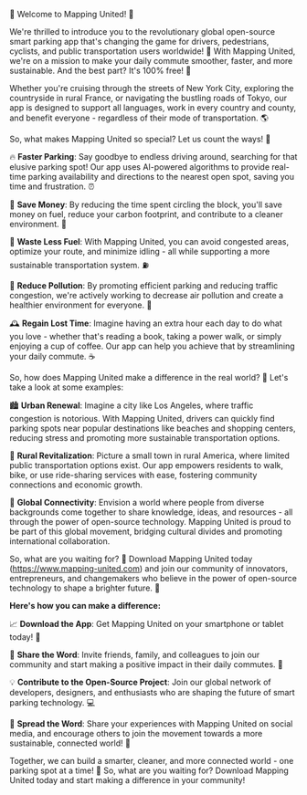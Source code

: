 🌟 Welcome to Mapping United! 🌟

We're thrilled to introduce you to the revolutionary global open-source smart parking app that's changing the game for drivers, pedestrians, cyclists, and public transportation users worldwide! 🚀 With Mapping United, we're on a mission to make your daily commute smoother, faster, and more sustainable. And the best part? It's 100% free! 💸

Whether you're cruising through the streets of New York City, exploring the countryside in rural France, or navigating the bustling roads of Tokyo, our app is designed to support all languages, work in every country and county, and benefit everyone - regardless of their mode of transportation. 🌎

So, what makes Mapping United so special? Let us count the ways! 👀

🔥 **Faster Parking**: Say goodbye to endless driving around, searching for that elusive parking spot! Our app uses AI-powered algorithms to provide real-time parking availability and directions to the nearest open spot, saving you time and frustration. ⏰

💸 **Save Money**: By reducing the time spent circling the block, you'll save money on fuel, reduce your carbon footprint, and contribute to a cleaner environment. 🌟

🚗 **Waste Less Fuel**: With Mapping United, you can avoid congested areas, optimize your route, and minimize idling - all while supporting a more sustainable transportation system. ⛽️

🔴 **Reduce Pollution**: By promoting efficient parking and reducing traffic congestion, we're actively working to decrease air pollution and create a healthier environment for everyone. 🌟

🕰️ **Regain Lost Time**: Imagine having an extra hour each day to do what you love - whether that's reading a book, taking a power walk, or simply enjoying a cup of coffee. Our app can help you achieve that by streamlining your daily commute. ☕️

So, how does Mapping United make a difference in the real world? 🌟 Let's take a look at some examples:

🏙️ **Urban Renewal**: Imagine a city like Los Angeles, where traffic congestion is notorious. With Mapping United, drivers can quickly find parking spots near popular destinations like beaches and shopping centers, reducing stress and promoting more sustainable transportation options.

🚂 **Rural Revitalization**: Picture a small town in rural America, where limited public transportation options exist. Our app empowers residents to walk, bike, or use ride-sharing services with ease, fostering community connections and economic growth.

🌆 **Global Connectivity**: Envision a world where people from diverse backgrounds come together to share knowledge, ideas, and resources - all through the power of open-source technology. Mapping United is proud to be part of this global movement, bridging cultural divides and promoting international collaboration.

So, what are you waiting for? 🤔 Download Mapping United today (https://www.mapping-united.com) and join our community of innovators, entrepreneurs, and changemakers who believe in the power of open-source technology to shape a brighter future. 🌟

**Here's how you can make a difference:**

📈 **Download the App**: Get Mapping United on your smartphone or tablet today! 📱

👥 **Share the Word**: Invite friends, family, and colleagues to join our community and start making a positive impact in their daily commutes. 🤝

💡 **Contribute to the Open-Source Project**: Join our global network of developers, designers, and enthusiasts who are shaping the future of smart parking technology. 💻

🌟 **Spread the Word**: Share your experiences with Mapping United on social media, and encourage others to join the movement towards a more sustainable, connected world! 📱

Together, we can build a smarter, cleaner, and more connected world - one parking spot at a time! 🌟 So, what are you waiting for? Download Mapping United today and start making a difference in your community!